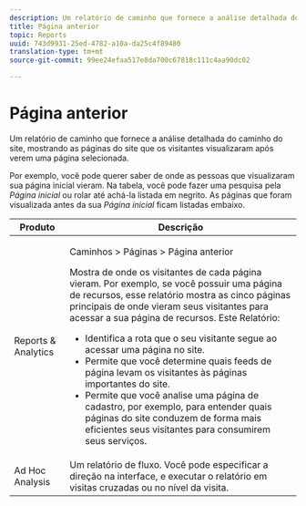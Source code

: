 ```yaml
---
description: Um relatório de caminho que fornece a análise detalhada do caminho do site, mostrando as páginas do site que os visitantes visualizaram após verem uma página selecionada.
title: Página anterior
topic: Reports
uuid: 743d9931-25ed-4782-a10a-da25c4f89480
translation-type: tm+mt
source-git-commit: 99ee24efaa517e8da700c67818c111c4aa90dc02

---
```



# Página anterior

Um relatório de caminho que fornece a análise detalhada do caminho do site, mostrando as páginas do site que os visitantes visualizaram após verem uma página selecionada.

Por exemplo, você pode querer saber de onde as pessoas que visualizaram sua página inicial vieram. Na tabela, você pode fazer uma pesquisa pela *Página inicial* ou rolar até achá-la listada em negrito. As páginas que foram visualizada antes da sua *Página inicial* ficam listadas embaixo.

<table id="table_25A2182ACEC94E2190F21B82249577E8"> 
 <thead> 
  <tr> 
   <th colname="col1" class="entry"> Produto </th> 
   <th colname="col2" class="entry"> Descrição </th> 
  </tr> 
 </thead>
 <tbody> 
  <tr> 
   <td colname="col1"> Reports &amp; Analytics </td> 
   <td colname="col2"> <p> <span class="uicontrol"> Caminhos</span> &gt; <span class="uicontrol">Páginas</span> &gt; <span class="uicontrol">Página anterior</span> </p> <p>Mostra de onde os visitantes de cada página vieram. Por exemplo, se você possuir uma página de recursos, esse relatório mostra as cinco páginas principais de onde vieram seus visitantes para acessar a sua página de recursos. Este Relatório: </p> 
    <ul id="ul_940C3FBD466A49CFB0AC56C170997031"> 
     <li id="li_3C27174CC49D4BF7A76227BE1CD44CCC">Identifica a rota que o seu visitante segue ao acessar uma página no site. </li> 
     <li id="li_C2C472CC765C48F8AD97CAE588D8F009">Permite que você determine quais feeds de página levam os visitantes às páginas importantes do site. </li> 
     <li id="li_9BB7E05FF12A4E43A26ABC379DF5061C">Permite que você analise uma página de cadastro, por exemplo, para entender quais páginas do site conduzem de forma mais eficientes seus visitantes para consumirem seus serviços. </li> 
    </ul> </td> 
  </tr> 
  <tr> 
   <td colname="col1"> Ad Hoc Analysis </td> 
   <td colname="col2"> Um relatório de fluxo. Você pode especificar a direção na interface, e executar o relatório em visitas cruzadas ou no nível da visita. </td> 
  </tr> 
 </tbody> 
</table>

